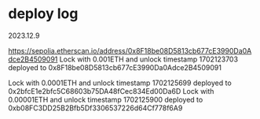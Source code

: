 # deploy log

2023.12.9

https://sepolia.etherscan.io/address/0x8F18be08D5813cb677cE3990Da0Adce2B4509091
Lock with 0.001ETH and unlock timestamp 1702123703 deployed to 0x8F18be08D5813cb677cE3990Da0Adce2B4509091

Lock with 0.0001ETH and unlock timestamp 1702125699 deployed to 0x2bfcE1e2bfc5C68603b75DA48fCec834Ed00Da6D
Lock with 0.00001ETH and unlock timestamp 1702125900 deployed to 0xb08FC3DD25B2Bfb5Df3306537226d64Cf778f6A9
